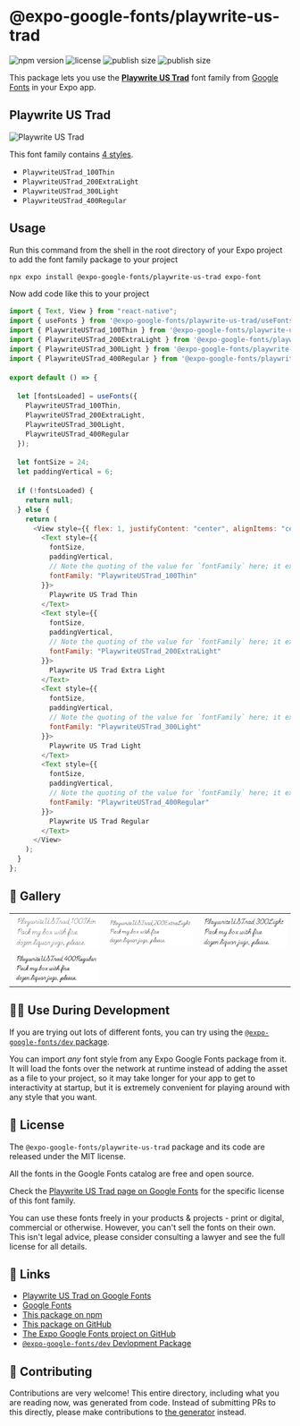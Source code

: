 # @expo-google-fonts/playwrite-us-trad

![npm version](https://flat.badgen.net/npm/v/@expo-google-fonts/playwrite-us-trad)
![license](https://flat.badgen.net/github/license/expo/google-fonts)
![publish size](https://flat.badgen.net/packagephobia/install/@expo-google-fonts/playwrite-us-trad)
![publish size](https://flat.badgen.net/packagephobia/publish/@expo-google-fonts/playwrite-us-trad)

This package lets you use the [**Playwrite US Trad**](https://fonts.google.com/specimen/Playwrite+US+Trad) font family from [Google Fonts](https://fonts.google.com/) in your Expo app.

## Playwrite US Trad

![Playwrite US Trad](./font-family.png)

This font family contains [4 styles](#-gallery).

- `PlaywriteUSTrad_100Thin`
- `PlaywriteUSTrad_200ExtraLight`
- `PlaywriteUSTrad_300Light`
- `PlaywriteUSTrad_400Regular`

## Usage

Run this command from the shell in the root directory of your Expo project to add the font family package to your project

```sh
npx expo install @expo-google-fonts/playwrite-us-trad expo-font
```

Now add code like this to your project

```js
import { Text, View } from "react-native";
import { useFonts } from '@expo-google-fonts/playwrite-us-trad/useFonts';
import { PlaywriteUSTrad_100Thin } from '@expo-google-fonts/playwrite-us-trad/100Thin';
import { PlaywriteUSTrad_200ExtraLight } from '@expo-google-fonts/playwrite-us-trad/200ExtraLight';
import { PlaywriteUSTrad_300Light } from '@expo-google-fonts/playwrite-us-trad/300Light';
import { PlaywriteUSTrad_400Regular } from '@expo-google-fonts/playwrite-us-trad/400Regular';

export default () => {

  let [fontsLoaded] = useFonts({
    PlaywriteUSTrad_100Thin, 
    PlaywriteUSTrad_200ExtraLight, 
    PlaywriteUSTrad_300Light, 
    PlaywriteUSTrad_400Regular
  });

  let fontSize = 24;
  let paddingVertical = 6;

  if (!fontsLoaded) {
    return null;
  } else {
    return (
      <View style={{ flex: 1, justifyContent: "center", alignItems: "center" }}>
        <Text style={{
          fontSize,
          paddingVertical,
          // Note the quoting of the value for `fontFamily` here; it expects a string!
          fontFamily: "PlaywriteUSTrad_100Thin"
        }}>
          Playwrite US Trad Thin
        </Text>
        <Text style={{
          fontSize,
          paddingVertical,
          // Note the quoting of the value for `fontFamily` here; it expects a string!
          fontFamily: "PlaywriteUSTrad_200ExtraLight"
        }}>
          Playwrite US Trad Extra Light
        </Text>
        <Text style={{
          fontSize,
          paddingVertical,
          // Note the quoting of the value for `fontFamily` here; it expects a string!
          fontFamily: "PlaywriteUSTrad_300Light"
        }}>
          Playwrite US Trad Light
        </Text>
        <Text style={{
          fontSize,
          paddingVertical,
          // Note the quoting of the value for `fontFamily` here; it expects a string!
          fontFamily: "PlaywriteUSTrad_400Regular"
        }}>
          Playwrite US Trad Regular
        </Text>
      </View>
    );
  }
};
```

## 🔡 Gallery


||||
|-|-|-|
|![PlaywriteUSTrad_100Thin](./100Thin/PlaywriteUSTrad_100Thin.ttf.png)|![PlaywriteUSTrad_200ExtraLight](./200ExtraLight/PlaywriteUSTrad_200ExtraLight.ttf.png)|![PlaywriteUSTrad_300Light](./300Light/PlaywriteUSTrad_300Light.ttf.png)||
|![PlaywriteUSTrad_400Regular](./400Regular/PlaywriteUSTrad_400Regular.ttf.png)||||


## 👩‍💻 Use During Development

If you are trying out lots of different fonts, you can try using the [`@expo-google-fonts/dev` package](https://github.com/expo/google-fonts/tree/master/font-packages/dev#readme).

You can import _any_ font style from any Expo Google Fonts package from it. It will load the fonts over the network at runtime instead of adding the asset as a file to your project, so it may take longer for your app to get to interactivity at startup, but it is extremely convenient for playing around with any style that you want.


## 📖 License

The `@expo-google-fonts/playwrite-us-trad` package and its code are released under the MIT license.

All the fonts in the Google Fonts catalog are free and open source.

Check the [Playwrite US Trad page on Google Fonts](https://fonts.google.com/specimen/Playwrite+US+Trad) for the specific license of this font family.

You can use these fonts freely in your products & projects - print or digital, commercial or otherwise. However, you can't sell the fonts on their own. This isn't legal advice, please consider consulting a lawyer and see the full license for all details.

## 🔗 Links

- [Playwrite US Trad on Google Fonts](https://fonts.google.com/specimen/Playwrite+US+Trad)
- [Google Fonts](https://fonts.google.com/)
- [This package on npm](https://www.npmjs.com/package/@expo-google-fonts/playwrite-us-trad)
- [This package on GitHub](https://github.com/expo/google-fonts/tree/master/font-packages/playwrite-us-trad)
- [The Expo Google Fonts project on GitHub](https://github.com/expo/google-fonts)
- [`@expo-google-fonts/dev` Devlopment Package](https://github.com/expo/google-fonts/tree/master/font-packages/dev)

## 🤝 Contributing

Contributions are very welcome! This entire directory, including what you are reading now, was generated from code. Instead of submitting PRs to this directly, please make contributions to [the generator](https://github.com/expo/google-fonts/tree/master/packages/generator) instead.
